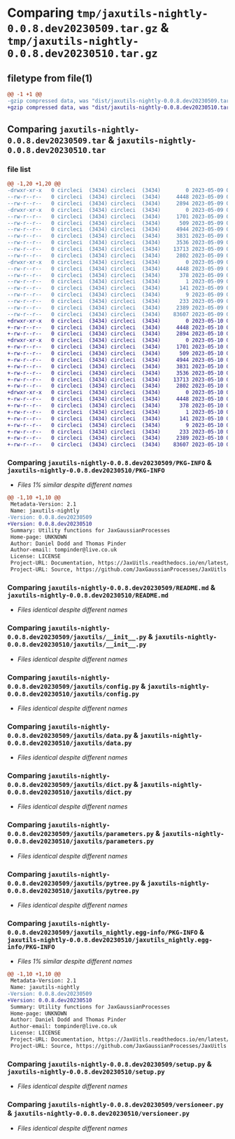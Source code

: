 # Comparing `tmp/jaxutils-nightly-0.0.8.dev20230509.tar.gz` & `tmp/jaxutils-nightly-0.0.8.dev20230510.tar.gz`

## filetype from file(1)

```diff
@@ -1 +1 @@
-gzip compressed data, was "dist/jaxutils-nightly-0.0.8.dev20230509.tar", last modified: Tue May  9 00:06:37 2023, max compression
+gzip compressed data, was "dist/jaxutils-nightly-0.0.8.dev20230510.tar", last modified: Wed May 10 00:06:27 2023, max compression
```

## Comparing `jaxutils-nightly-0.0.8.dev20230509.tar` & `jaxutils-nightly-0.0.8.dev20230510.tar`

### file list

```diff
@@ -1,20 +1,20 @@
-drwxr-xr-x   0 circleci  (3434) circleci  (3434)        0 2023-05-09 00:06:37.092058 jaxutils-nightly-0.0.8.dev20230509/
--rw-r--r--   0 circleci  (3434) circleci  (3434)     4448 2023-05-09 00:06:37.092058 jaxutils-nightly-0.0.8.dev20230509/PKG-INFO
--rw-r--r--   0 circleci  (3434) circleci  (3434)     2894 2023-05-09 00:06:30.000000 jaxutils-nightly-0.0.8.dev20230509/README.md
-drwxr-xr-x   0 circleci  (3434) circleci  (3434)        0 2023-05-09 00:06:37.092058 jaxutils-nightly-0.0.8.dev20230509/jaxutils/
--rw-r--r--   0 circleci  (3434) circleci  (3434)     1701 2023-05-09 00:06:30.000000 jaxutils-nightly-0.0.8.dev20230509/jaxutils/__init__.py
--rw-r--r--   0 circleci  (3434) circleci  (3434)      509 2023-05-09 00:06:37.092058 jaxutils-nightly-0.0.8.dev20230509/jaxutils/_version.py
--rw-r--r--   0 circleci  (3434) circleci  (3434)     4944 2023-05-09 00:06:30.000000 jaxutils-nightly-0.0.8.dev20230509/jaxutils/config.py
--rw-r--r--   0 circleci  (3434) circleci  (3434)     3831 2023-05-09 00:06:30.000000 jaxutils-nightly-0.0.8.dev20230509/jaxutils/data.py
--rw-r--r--   0 circleci  (3434) circleci  (3434)     3536 2023-05-09 00:06:30.000000 jaxutils-nightly-0.0.8.dev20230509/jaxutils/dict.py
--rw-r--r--   0 circleci  (3434) circleci  (3434)    13713 2023-05-09 00:06:30.000000 jaxutils-nightly-0.0.8.dev20230509/jaxutils/parameters.py
--rw-r--r--   0 circleci  (3434) circleci  (3434)     2802 2023-05-09 00:06:30.000000 jaxutils-nightly-0.0.8.dev20230509/jaxutils/pytree.py
-drwxr-xr-x   0 circleci  (3434) circleci  (3434)        0 2023-05-09 00:06:37.092058 jaxutils-nightly-0.0.8.dev20230509/jaxutils_nightly.egg-info/
--rw-r--r--   0 circleci  (3434) circleci  (3434)     4448 2023-05-09 00:06:37.000000 jaxutils-nightly-0.0.8.dev20230509/jaxutils_nightly.egg-info/PKG-INFO
--rw-r--r--   0 circleci  (3434) circleci  (3434)      378 2023-05-09 00:06:37.000000 jaxutils-nightly-0.0.8.dev20230509/jaxutils_nightly.egg-info/SOURCES.txt
--rw-r--r--   0 circleci  (3434) circleci  (3434)        1 2023-05-09 00:06:37.000000 jaxutils-nightly-0.0.8.dev20230509/jaxutils_nightly.egg-info/dependency_links.txt
--rw-r--r--   0 circleci  (3434) circleci  (3434)      141 2023-05-09 00:06:37.000000 jaxutils-nightly-0.0.8.dev20230509/jaxutils_nightly.egg-info/requires.txt
--rw-r--r--   0 circleci  (3434) circleci  (3434)        9 2023-05-09 00:06:37.000000 jaxutils-nightly-0.0.8.dev20230509/jaxutils_nightly.egg-info/top_level.txt
--rw-r--r--   0 circleci  (3434) circleci  (3434)      233 2023-05-09 00:06:37.092058 jaxutils-nightly-0.0.8.dev20230509/setup.cfg
--rw-r--r--   0 circleci  (3434) circleci  (3434)     2389 2023-05-09 00:06:30.000000 jaxutils-nightly-0.0.8.dev20230509/setup.py
--rw-r--r--   0 circleci  (3434) circleci  (3434)    83607 2023-05-09 00:06:30.000000 jaxutils-nightly-0.0.8.dev20230509/versioneer.py
+drwxr-xr-x   0 circleci  (3434) circleci  (3434)        0 2023-05-10 00:06:27.768787 jaxutils-nightly-0.0.8.dev20230510/
+-rw-r--r--   0 circleci  (3434) circleci  (3434)     4448 2023-05-10 00:06:27.768787 jaxutils-nightly-0.0.8.dev20230510/PKG-INFO
+-rw-r--r--   0 circleci  (3434) circleci  (3434)     2894 2023-05-10 00:06:22.000000 jaxutils-nightly-0.0.8.dev20230510/README.md
+drwxr-xr-x   0 circleci  (3434) circleci  (3434)        0 2023-05-10 00:06:27.768787 jaxutils-nightly-0.0.8.dev20230510/jaxutils/
+-rw-r--r--   0 circleci  (3434) circleci  (3434)     1701 2023-05-10 00:06:22.000000 jaxutils-nightly-0.0.8.dev20230510/jaxutils/__init__.py
+-rw-r--r--   0 circleci  (3434) circleci  (3434)      509 2023-05-10 00:06:27.768787 jaxutils-nightly-0.0.8.dev20230510/jaxutils/_version.py
+-rw-r--r--   0 circleci  (3434) circleci  (3434)     4944 2023-05-10 00:06:22.000000 jaxutils-nightly-0.0.8.dev20230510/jaxutils/config.py
+-rw-r--r--   0 circleci  (3434) circleci  (3434)     3831 2023-05-10 00:06:22.000000 jaxutils-nightly-0.0.8.dev20230510/jaxutils/data.py
+-rw-r--r--   0 circleci  (3434) circleci  (3434)     3536 2023-05-10 00:06:22.000000 jaxutils-nightly-0.0.8.dev20230510/jaxutils/dict.py
+-rw-r--r--   0 circleci  (3434) circleci  (3434)    13713 2023-05-10 00:06:22.000000 jaxutils-nightly-0.0.8.dev20230510/jaxutils/parameters.py
+-rw-r--r--   0 circleci  (3434) circleci  (3434)     2802 2023-05-10 00:06:22.000000 jaxutils-nightly-0.0.8.dev20230510/jaxutils/pytree.py
+drwxr-xr-x   0 circleci  (3434) circleci  (3434)        0 2023-05-10 00:06:27.768787 jaxutils-nightly-0.0.8.dev20230510/jaxutils_nightly.egg-info/
+-rw-r--r--   0 circleci  (3434) circleci  (3434)     4448 2023-05-10 00:06:27.000000 jaxutils-nightly-0.0.8.dev20230510/jaxutils_nightly.egg-info/PKG-INFO
+-rw-r--r--   0 circleci  (3434) circleci  (3434)      378 2023-05-10 00:06:27.000000 jaxutils-nightly-0.0.8.dev20230510/jaxutils_nightly.egg-info/SOURCES.txt
+-rw-r--r--   0 circleci  (3434) circleci  (3434)        1 2023-05-10 00:06:27.000000 jaxutils-nightly-0.0.8.dev20230510/jaxutils_nightly.egg-info/dependency_links.txt
+-rw-r--r--   0 circleci  (3434) circleci  (3434)      141 2023-05-10 00:06:27.000000 jaxutils-nightly-0.0.8.dev20230510/jaxutils_nightly.egg-info/requires.txt
+-rw-r--r--   0 circleci  (3434) circleci  (3434)        9 2023-05-10 00:06:27.000000 jaxutils-nightly-0.0.8.dev20230510/jaxutils_nightly.egg-info/top_level.txt
+-rw-r--r--   0 circleci  (3434) circleci  (3434)      233 2023-05-10 00:06:27.768787 jaxutils-nightly-0.0.8.dev20230510/setup.cfg
+-rw-r--r--   0 circleci  (3434) circleci  (3434)     2389 2023-05-10 00:06:22.000000 jaxutils-nightly-0.0.8.dev20230510/setup.py
+-rw-r--r--   0 circleci  (3434) circleci  (3434)    83607 2023-05-10 00:06:22.000000 jaxutils-nightly-0.0.8.dev20230510/versioneer.py
```

### Comparing `jaxutils-nightly-0.0.8.dev20230509/PKG-INFO` & `jaxutils-nightly-0.0.8.dev20230510/PKG-INFO`

 * *Files 1% similar despite different names*

```diff
@@ -1,10 +1,10 @@
 Metadata-Version: 2.1
 Name: jaxutils-nightly
-Version: 0.0.8.dev20230509
+Version: 0.0.8.dev20230510
 Summary: Utility functions for JaxGaussianProcesses
 Home-page: UNKNOWN
 Author: Daniel Dodd and Thomas Pinder
 Author-email: tompinder@live.co.uk
 License: LICENSE
 Project-URL: Documentation, https://JaxUitls.readthedocs.io/en/latest/
 Project-URL: Source, https://github.com/JaxGaussianProcesses/JaxUitls
```

### Comparing `jaxutils-nightly-0.0.8.dev20230509/README.md` & `jaxutils-nightly-0.0.8.dev20230510/README.md`

 * *Files identical despite different names*

### Comparing `jaxutils-nightly-0.0.8.dev20230509/jaxutils/__init__.py` & `jaxutils-nightly-0.0.8.dev20230510/jaxutils/__init__.py`

 * *Files identical despite different names*

### Comparing `jaxutils-nightly-0.0.8.dev20230509/jaxutils/config.py` & `jaxutils-nightly-0.0.8.dev20230510/jaxutils/config.py`

 * *Files identical despite different names*

### Comparing `jaxutils-nightly-0.0.8.dev20230509/jaxutils/data.py` & `jaxutils-nightly-0.0.8.dev20230510/jaxutils/data.py`

 * *Files identical despite different names*

### Comparing `jaxutils-nightly-0.0.8.dev20230509/jaxutils/dict.py` & `jaxutils-nightly-0.0.8.dev20230510/jaxutils/dict.py`

 * *Files identical despite different names*

### Comparing `jaxutils-nightly-0.0.8.dev20230509/jaxutils/parameters.py` & `jaxutils-nightly-0.0.8.dev20230510/jaxutils/parameters.py`

 * *Files identical despite different names*

### Comparing `jaxutils-nightly-0.0.8.dev20230509/jaxutils/pytree.py` & `jaxutils-nightly-0.0.8.dev20230510/jaxutils/pytree.py`

 * *Files identical despite different names*

### Comparing `jaxutils-nightly-0.0.8.dev20230509/jaxutils_nightly.egg-info/PKG-INFO` & `jaxutils-nightly-0.0.8.dev20230510/jaxutils_nightly.egg-info/PKG-INFO`

 * *Files 1% similar despite different names*

```diff
@@ -1,10 +1,10 @@
 Metadata-Version: 2.1
 Name: jaxutils-nightly
-Version: 0.0.8.dev20230509
+Version: 0.0.8.dev20230510
 Summary: Utility functions for JaxGaussianProcesses
 Home-page: UNKNOWN
 Author: Daniel Dodd and Thomas Pinder
 Author-email: tompinder@live.co.uk
 License: LICENSE
 Project-URL: Documentation, https://JaxUitls.readthedocs.io/en/latest/
 Project-URL: Source, https://github.com/JaxGaussianProcesses/JaxUitls
```

### Comparing `jaxutils-nightly-0.0.8.dev20230509/setup.py` & `jaxutils-nightly-0.0.8.dev20230510/setup.py`

 * *Files identical despite different names*

### Comparing `jaxutils-nightly-0.0.8.dev20230509/versioneer.py` & `jaxutils-nightly-0.0.8.dev20230510/versioneer.py`

 * *Files identical despite different names*

